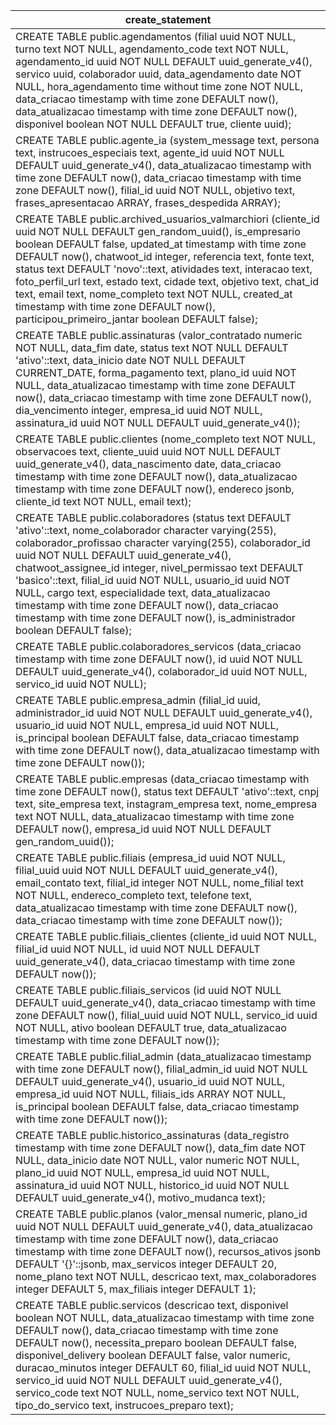 | create_statement                                                                                                                                                                                                                                                                                                                                                                                                                                                                                                                                 |
| ------------------------------------------------------------------------------------------------------------------------------------------------------------------------------------------------------------------------------------------------------------------------------------------------------------------------------------------------------------------------------------------------------------------------------------------------------------------------------------------------------------------------------------------------ |
| CREATE TABLE public.agendamentos (filial uuid NOT NULL, turno text NOT NULL, agendamento_code text NOT NULL, agendamento_id uuid NOT NULL DEFAULT uuid_generate_v4(), servico uuid, colaborador uuid, data_agendamento date NOT NULL, hora_agendamento time without time zone NOT NULL, data_criacao timestamp with time zone DEFAULT now(), data_atualizacao timestamp with time zone DEFAULT now(), disponivel boolean NOT NULL DEFAULT true, cliente uuid);                                                                                   |
| CREATE TABLE public.agente_ia (system_message text, persona text, instrucoes_especiais text, agente_id uuid NOT NULL DEFAULT uuid_generate_v4(), data_atualizacao timestamp with time zone DEFAULT now(), data_criacao timestamp with time zone DEFAULT now(), filial_id uuid NOT NULL, objetivo text, frases_apresentacao ARRAY, frases_despedida ARRAY);                                                                                                                                                                                       |
| CREATE TABLE public.archived_usuarios_valmarchiori (cliente_id uuid NOT NULL DEFAULT gen_random_uuid(), is_empresario boolean DEFAULT false, updated_at timestamp with time zone DEFAULT now(), chatwoot_id integer, referencia text, fonte text, status text DEFAULT 'novo'::text, atividades text, interacao text, foto_perfil_url text, estado text, cidade text, objetivo text, chat_id text, email text, nome_completo text NOT NULL, created_at timestamp with time zone DEFAULT now(), participou_primeiro_jantar boolean DEFAULT false); |
| CREATE TABLE public.assinaturas (valor_contratado numeric NOT NULL, data_fim date, status text NOT NULL DEFAULT 'ativo'::text, data_inicio date NOT NULL DEFAULT CURRENT_DATE, forma_pagamento text, plano_id uuid NOT NULL, data_atualizacao timestamp with time zone DEFAULT now(), data_criacao timestamp with time zone DEFAULT now(), dia_vencimento integer, empresa_id uuid NOT NULL, assinatura_id uuid NOT NULL DEFAULT uuid_generate_v4());                                                                                            |
| CREATE TABLE public.clientes (nome_completo text NOT NULL, observacoes text, cliente_uuid uuid NOT NULL DEFAULT uuid_generate_v4(), data_nascimento date, data_criacao timestamp with time zone DEFAULT now(), data_atualizacao timestamp with time zone DEFAULT now(), endereco jsonb, cliente_id text NOT NULL, email text);                                                                                                                                                                                                                   |
| CREATE TABLE public.colaboradores (status text DEFAULT 'ativo'::text, nome_colaborador character varying(255), colaborador_profissao character varying(255), colaborador_id uuid NOT NULL DEFAULT uuid_generate_v4(), chatwoot_assignee_id integer, nivel_permissao text DEFAULT 'basico'::text, filial_id uuid NOT NULL, usuario_id uuid NOT NULL, cargo text, especialidade text, data_atualizacao timestamp with time zone DEFAULT now(), data_criacao timestamp with time zone DEFAULT now(), is_administrador boolean DEFAULT false);       |
| CREATE TABLE public.colaboradores_servicos (data_criacao timestamp with time zone DEFAULT now(), id uuid NOT NULL DEFAULT uuid_generate_v4(), colaborador_id uuid NOT NULL, servico_id uuid NOT NULL);                                                                                                                                                                                                                                                                                                                                           |
| CREATE TABLE public.empresa_admin (filial_id uuid, administrador_id uuid NOT NULL DEFAULT uuid_generate_v4(), usuario_id uuid NOT NULL, empresa_id uuid NOT NULL, is_principal boolean DEFAULT false, data_criacao timestamp with time zone DEFAULT now(), data_atualizacao timestamp with time zone DEFAULT now());                                                                                                                                                                                                                             |
| CREATE TABLE public.empresas (data_criacao timestamp with time zone DEFAULT now(), status text DEFAULT 'ativo'::text, cnpj text, site_empresa text, instagram_empresa text, nome_empresa text NOT NULL, data_atualizacao timestamp with time zone DEFAULT now(), empresa_id uuid NOT NULL DEFAULT gen_random_uuid());                                                                                                                                                                                                                            |
| CREATE TABLE public.filiais (empresa_id uuid NOT NULL, filial_uuid uuid NOT NULL DEFAULT uuid_generate_v4(), email_contato text, filial_id integer NOT NULL, nome_filial text NOT NULL, endereco_completo text, telefone text, data_atualizacao timestamp with time zone DEFAULT now(), data_criacao timestamp with time zone DEFAULT now());                                                                                                                                                                                                    |
| CREATE TABLE public.filiais_clientes (cliente_id uuid NOT NULL, filial_id uuid NOT NULL, id uuid NOT NULL DEFAULT uuid_generate_v4(), data_criacao timestamp with time zone DEFAULT now());                                                                                                                                                                                                                                                                                                                                                      |
| CREATE TABLE public.filiais_servicos (id uuid NOT NULL DEFAULT uuid_generate_v4(), data_criacao timestamp with time zone DEFAULT now(), filial_uuid uuid NOT NULL, servico_id uuid NOT NULL, ativo boolean DEFAULT true, data_atualizacao timestamp with time zone DEFAULT now());                                                                                                                                                                                                                                                               |
| CREATE TABLE public.filial_admin (data_atualizacao timestamp with time zone DEFAULT now(), filial_admin_id uuid NOT NULL DEFAULT uuid_generate_v4(), usuario_id uuid NOT NULL, empresa_id uuid NOT NULL, filiais_ids ARRAY NOT NULL, is_principal boolean DEFAULT false, data_criacao timestamp with time zone DEFAULT now());                                                                                                                                                                                                                   |
| CREATE TABLE public.historico_assinaturas (data_registro timestamp with time zone DEFAULT now(), data_fim date NOT NULL, data_inicio date NOT NULL, valor numeric NOT NULL, plano_id uuid NOT NULL, empresa_id uuid NOT NULL, assinatura_id uuid NOT NULL, historico_id uuid NOT NULL DEFAULT uuid_generate_v4(), motivo_mudanca text);                                                                                                                                                                                                          |
| CREATE TABLE public.planos (valor_mensal numeric, plano_id uuid NOT NULL DEFAULT uuid_generate_v4(), data_atualizacao timestamp with time zone DEFAULT now(), data_criacao timestamp with time zone DEFAULT now(), recursos_ativos jsonb DEFAULT '{}'::jsonb, max_servicos integer DEFAULT 20, nome_plano text NOT NULL, descricao text, max_colaboradores integer DEFAULT 5, max_filiais integer DEFAULT 1);                                                                                                                                    |
| CREATE TABLE public.servicos (descricao text, disponivel boolean NOT NULL, data_atualizacao timestamp with time zone DEFAULT now(), data_criacao timestamp with time zone DEFAULT now(), necessita_preparo boolean DEFAULT false, disponivel_delivery boolean DEFAULT false, valor numeric, duracao_minutos integer DEFAULT 60, filial_id uuid NOT NULL, servico_id uuid NOT NULL DEFAULT uuid_generate_v4(), servico_code text NOT NULL, nome_servico text NOT NULL, tipo_do_servico text, instrucoes_preparo text);                            |